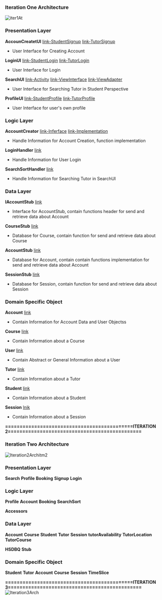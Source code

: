 
### **Iteration One Architecture**


![iter1At](/uploads/6433922d23cc5828ad32d8f54d9fdba6/iter1At.jpg)



### **Presentation Layer**
**AccounCreatetUI**
[link-StudentSignup](https://code.cs.umanitoba.ca/comp3350-winter2024/git-gud-a02-2/-/blob/dev/app/src/main/java/comp3350/teachreach/presentation/StudentSignUpActivity.java?ref_type=heads)
[link-TutorSignup](https://code.cs.umanitoba.ca/comp3350-winter2024/git-gud-a02-2/-/blob/dev/app/src/main/java/comp3350/teachreach/presentation/TutorSignUpActivity.java?ref_type=heads)
- User Interface for Creating Account

**LoginUI**
[link-StudentLogin](https://code.cs.umanitoba.ca/comp3350-winter2024/git-gud-a02-2/-/blob/dev/app/src/main/java/comp3350/teachreach/presentation/StudentLoginActivity.java?ref_type=heads)
[link-TutorLogin](https://code.cs.umanitoba.ca/comp3350-winter2024/git-gud-a02-2/-/blob/dev/app/src/main/java/comp3350/teachreach/presentation/TutorLoginActivity.java?ref_type=heads)
- User Interface for Login

**SearchUI**
[link-Activity](https://code.cs.umanitoba.ca/comp3350-winter2024/git-gud-a02-2/-/blob/dev/app/src/main/java/comp3350/teachreach/presentation/SearchActivity.java?ref_type=heads)
[link-ViewInterface](https://code.cs.umanitoba.ca/comp3350-winter2024/git-gud-a02-2/-/blob/main/app/src/main/java/comp3350/teachreach/presentation/SearchRecyclerViewAdapter.java?ref_type=heads)
[link-ViewAdapter](https://code.cs.umanitoba.ca/comp3350-winter2024/git-gud-a02-2/-/blob/dev/app/src/main/java/comp3350/teachreach/presentation/SearchRecyclerViewAdapter.java?ref_type=heads)
- User Interface for Searching Tutor in Student Perspective

**ProfileUI**
[link-StudentProfile](https://code.cs.umanitoba.ca/comp3350-winter2024/git-gud-a02-2/-/blob/dev/app/src/main/java/comp3350/teachreach/presentation/StudentProfileActivity.java?ref_type=heads)
[link-TutorProfile](https://code.cs.umanitoba.ca/comp3350-winter2024/git-gud-a02-2/-/blob/dev/app/src/main/java/comp3350/teachreach/presentation/TutorProfileActivity.java?ref_type=heads)
- User Interface for user's own profile

### **Logic Layer**
**AccountCreator**
[link-Inferface](https://code.cs.umanitoba.ca/comp3350-winter2024/git-gud-a02-2/-/blob/dev/app/src/main/java/comp3350/teachreach/logic/IAccountCreator.java?ref_type=heads)
[link-Implementation](https://code.cs.umanitoba.ca/comp3350-winter2024/git-gud-a02-2/-/blob/dev/app/src/main/java/comp3350/teachreach/logic/AccountCreator.java?ref_type=heads)
- Handle Information for Account Creation, function implementation

**LoginHandler**
[link](https://code.cs.umanitoba.ca/comp3350-winter2024/git-gud-a02-2/-/blob/dev/app/src/main/java/comp3350/teachreach/logic/LoginHandler.java?ref_type=heads)
- Handle Information for User Login

**SearchSortHandler**
[link](https://code.cs.umanitoba.ca/comp3350-winter2024/git-gud-a02-2/-/blob/dev/app/src/main/java/comp3350/teachreach/logic/SearchSortHandler.java?ref_type=heads)
- Handle Information for Searching Tutor in SearchUI

### **Data Layer**
**IAccountStub**
[link](https://code.cs.umanitoba.ca/comp3350-winter2024/git-gud-a02-2/-/blob/dev/app/src/main/java/comp3350/teachreach/data/IAccountPersistence.java?ref_type=heads)
- Interface for AccountStub, contain functions header for send and retrieve data about Account

**CourseStub**
[link](https://code.cs.umanitoba.ca/comp3350-winter2024/git-gud-a02-2/-/blob/dev/app/src/main/java/comp3350/teachreach/data/CourseStub.java?ref_type=heads)
- Database for Course, contain function for send and retrieve data about Course

**AccountStub**
[link](https://code.cs.umanitoba.ca/comp3350-winter2024/git-gud-a02-2/-/blob/dev/app/src/main/java/comp3350/teachreach/data/AccountStub.java?ref_type=heads)
- Database for Account, contain  contain functions implementation for send and retrieve data about Account

**SessionStub**
[link](https://code.cs.umanitoba.ca/comp3350-winter2024/git-gud-a02-2/-/blob/dev/app/src/main/java/comp3350/teachreach/data/SessionStub.java?ref_type=heads)
- Database for Session, contain function for send and retrieve data about Session

### **Domain Specific Object**
**Account**
[link](https://code.cs.umanitoba.ca/comp3350-winter2024/git-gud-a02-2/-/blob/dev/app/src/main/java/comp3350/teachreach/objects/Account.java?ref_type=heads)
- Contain Information for Account Data and User Objectss

**Course**
[link](https://code.cs.umanitoba.ca/comp3350-winter2024/git-gud-a02-2/-/blob/dev/app/src/main/java/comp3350/teachreach/objects/Course.java?ref_type=heads)
- Contain Information about a Course

**User**
[link](https://code.cs.umanitoba.ca/comp3350-winter2024/git-gud-a02-2/-/blob/dev/app/src/main/java/comp3350/teachreach/objects/User.java?ref_type=heads)
- Contain Abstract or General Information about a User

**Tutor**
[link](https://code.cs.umanitoba.ca/comp3350-winter2024/git-gud-a02-2/-/blob/dev/app/src/main/java/comp3350/teachreach/objects/Tutor.java?ref_type=heads)
- Contain Information about a Tutor

**Student**
[link](https://code.cs.umanitoba.ca/comp3350-winter2024/git-gud-a02-2/-/blob/dev/app/src/main/java/comp3350/teachreach/objects/Student.java?ref_type=heads)
- Contain Information about a Student

**Session**
[lnik](https://code.cs.umanitoba.ca/comp3350-winter2024/git-gud-a02-2/-/blob/dev/app/src/main/java/comp3350/teachreach/objects/Session.java?ref_type=heads)
- Contain Information about a Session


**============================================ITERATION 2==============================================**
### **Iteration Two Architecture**
![Iteration2Architm2](/uploads/8de416dd05cd84f917f708bc4ed3a4b0/Iteration2Architm2.png)

### **Presentation Layer**
**Search**
**Profile**
**Booking**
**Signup**
**Login**


### **Logic Layer**
**Profile**
**Account**
**Booking**
**SearchSort**

**Accessors**
### **Data Layer**
**Account**
**Course**
**Student**
**Tutor**
**Session**
**tutorAvailability**
**TutorLocation**
**TutorCourse**

**HSDBQ**
**Stub**


### **Domain Specific Object**
**Student**
**Tutor**
**Account**
**Course**
**Session**
**TimeSlice**


**============================================ITERATION 3==============================================**
![Iteration3Arch](/uploads/afa865f55cd79ff407dc2ffd17fdae17/Iteration3Arch.png)